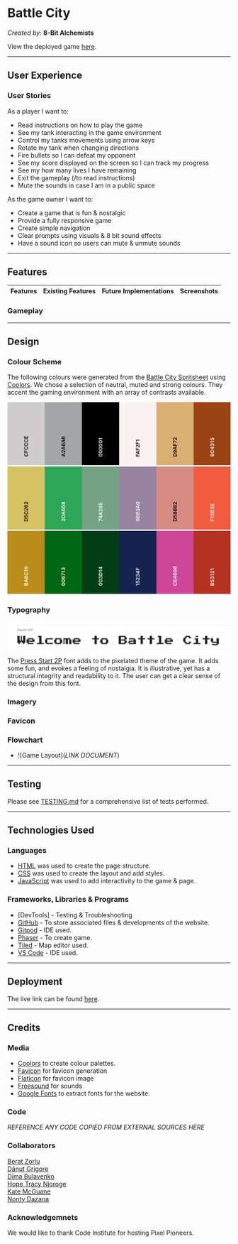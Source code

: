 # Battle City

*Created by:* <strong>8-Bit Alchemists</strong>

View the deployed game [here](https://dima-bulavenko.github.io/BattleCity/).

---

## User Experience


### User Stories

As a player I want to:
- Read instructions on how to play the game
- See my tank interacting in the game environment
- Control my tanks movements using arrow keys
- Rotate my tank when changing directions
- Fire bullets so I can defeat my opponent
- See my score displayed on the screen so I can track my progress
- See my how many lives I have remaining
- Exit the gameplay (/to read instructions)
- Mute the sounds in case I am in a public space


As the game owner I want to:
- Create a game that is fun & nostalgic
- Provide a fully responsive game
- Create simple navigation
- Clear prompts using visuals & 8 bit sound effects
- Have a sound icon so users can mute & unmute sounds

---

## Features

| Features | Existing Features | Future Implementations | Screenshots |
| --- | --- | --- | --- |

### Gameplay

---

## Design


### Colour Scheme

The following colours were generated from the [Battle City Spritsheet](assets/battle_city_spritesheet.png) using [Coolors](https://coolors.co/). We chose a selection of neutral, muted and strong colours. They accent the gaming environment with an array of contrasts available.

![Battle City Neutral Colour Palette](docs/design/battle_city_neutral.png)
![Battle City Muted Colour Palette](docs/design/battle_city_muted.png)
![Battle City Strong Colour Palette](docs/design/battle_city_strong.png)


### Typography

![Battle City Font](docs/fonts/battle_city_font.PNG)
The [Press Start 2P](https://fonts.google.com/specimen/Press+Start+2P?preview.text=Welcome%20to%20Battle%20City&query=Press+Start+2P) font adds to the pixelated theme of the game. It adds some fun, and evokes a feeling of nostalgia. It is illustrative, yet has a structural integrity and readability to it. The user can get a clear sense of the design from this font.


### Imagery


### Favicon


### Flowchart

- ![Game Layout](*LINK DOCUMENT*)

---

## Testing

Please see [TESTING.md](TESTING.md) for a comprehensive list of tests performed.

---

## Technologies Used


### Languages

- [HTML](https://developer.mozilla.org/en-US/docs/Web/HTML) was used to create the page structure.
- [CSS](https://developer.mozilla.org/en-US/docs/Web/css) was used to create the layout and add styles.
- [JavaScript](https://developer.mozilla.org/en-US/docs/Web/JavaScript) was used to add interactivity to the game & page.


### Frameworks, Libraries & Programs

- [DevTools] - Testing & Troubleshooting
- [GitHub](https://github.com/) - To store associated files & developments of the website.
- [Gitpod](https://www.gitpod.io/) - IDE used.
- [Phaser](https://phaser.io/) - To create game.
- [Tiled](https://www.mapeditor.org/) - Map editor used.
- [VS Code](https://code.visualstudio.com/) - IDE used.


---

## Deployment



The live link can be found [here](https://dima-bulavenko.github.io/BattleCity/).


---

## Credits

### Media

* [Coolors](https://coolors.co/) to create colour palettes.
* [Favicon](https://favicon.io/) for favicon generation
* [Flaticon](https://favicon.io/) for favicon image
* [Freesound](https://freesound.org/) for sounds
* [Google Fonts](https://fonts.google.com/) to extract fonts for the website.

### Code
*REFERENCE ANY CODE COPIED FROM EXTERNAL SOURCES HERE*

### Collaborators

[Berat Zorlu]()<br>
[Dănuț Grigore](https://github.com/Danut89)<br>
[Dima Bulavenko](https://github.com/Dima-Bulavenko)<br>
[Hope Tracy Njoroge](https://github.com/Njorogetracy)<br>
[Kate McGuane](https://github.com/KateMcGuane)<br>
[Nonty Dazana](https://github.com/NontyD)

### Acknowledgemnets

We would like to thank Code Institute for hosting Pixel Pioneers.
